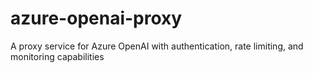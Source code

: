 # azure-openai-proxy
A proxy service for Azure OpenAI with authentication, rate limiting, and monitoring capabilities
